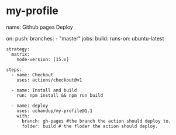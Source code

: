 # my-profile

name: Github pages Deploy

on:
  push:
    branches:
      - "master"
jobs:
  build:
    runs-on: ubuntu-latest

    strategy:
      matrix:
        node-version: [15.x]

    steps:  
      - name: Checkout
        uses: actions/checkout@v1

      - name: Install and build
        run: npm install && npm run build

      - name: deploy
        uses: uchandup/my-profile@1.1
        with: 
          branch: gh-pages #the branch the action should deploy to.
          folder: build # the floder the action should deploy. 

